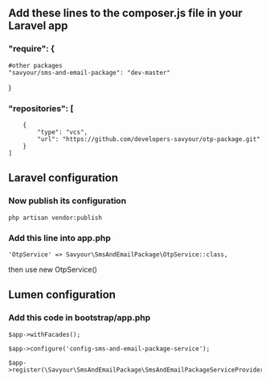 ## Add these lines to the composer.js file in your Laravel app

### "require": {
    #other packages
    "savyour/sms-and-email-package": "dev-master"
}

### "repositories": [
        {
            "type": "vcs",
            "url": "https://github.com/developers-savyour/otp-package.git"
        }
    ]


## Laravel configuration 

### Now publish its configuration 
```
php artisan vendor:publish
```
### Add this line into app.php
```
'OtpService' => Savyour\SmsAndEmailPackage\OtpService::class,
```

then use new OtpService()

## Lumen configuration

### Add this code in bootstrap/app.php

```
$app->withFacades();
```
```
$app->configure('config-sms-and-email-package-service');
```

```
$app->register(\Savyour\SmsAndEmailPackage\SmsAndEmailPackageServiceProvider::class);
```